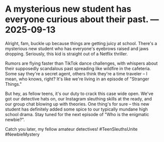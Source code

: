 # A mysterious new student has everyone curious about their past. — 2025-09-13

Alright, fam, buckle up because things are getting juicy at school. There's a mysterious new student who has everyone's eyebrows raised and jaws dropping. Seriously, this kid is straight out of a Netflix thriller.

Rumors are flying faster than TikTok dance challenges, with whispers about their supposedly scandalous past spreading like wildfire in the cafeteria. Some say they're a secret agent, others think they're a time traveler – I mean, who knows, right? It's like we're living in an episode of "Stranger Things."

But hey, as fellow teens, it's our duty to crack this case wide open. We've got our detective hats on, our Instagram sleuthing skills at the ready, and our group chat blowing up with theories. One thing's for sure – this new student has definitely added some spice to our typically mundane high school drama. Stay tuned for the next episode of "Who is the enigmatic newbie?".

Catch you later, my fellow amateur detectives! #TeenSleuthsUnite #NewbieMystery
